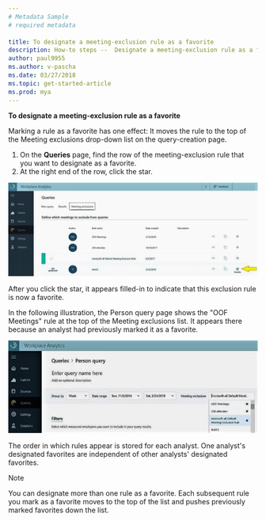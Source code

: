 ```yaml
---
# Metadata Sample
# required metadata

title: To designate a meeting-exclusion rule as a favorite
description: How-to steps --  Designate a meeting-exclusion rule as a favorite. 
author: paul9955
ms.author: v-pascha
ms.date: 03/27/2018
ms.topic: get-started-article
ms.prod: mya
---
```


**To designate a meeting-exclusion rule as a favorite** 

Marking a rule as a favorite has one effect: It moves the rule to the top of the Meeting exclusions drop-down list on the query-creation page.

1. On the **Queries** page, find the row of the meeting-exclusion rule that you want to designate as a favorite. 
2. At the right end of the row, click the star. 

  ![Marking a rule as the favorite](../Images/WpA/Use/exclusion-rule-as-favorite.png) 
  
After you click the star, it appears filled-in to indicate that this exclusion rule is now a favorite. 

In the following illustration, the Person query page shows the "OOF Meetings" rule at the top of the Meeting exclusions list. It appears there because an analyst had previously marked it as a favorite.  

![Selecting a favorite rule in the drop-down list](../Images/WpA/Use/exclusion-rule-in-query.png) 

The order in which rules appear is stored for each analyst. One analyst's designated favorites are independent of other analysts' designated favorites. 

> [!Note] 
> You can designate more than one rule as a favorite. Each subsequent rule you mark as a favorite moves to the top of the list and pushes previously marked favorites down the list. 
